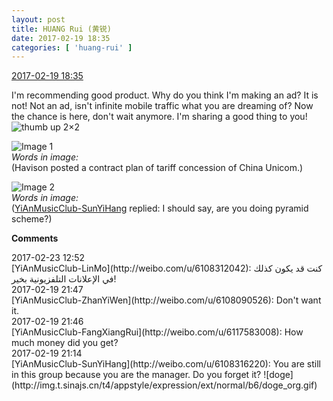 ```yaml
---
layout: post
title: HUANG Rui (黄锐)
date: 2017-02-19 18:35
categories: [ 'huang-rui' ]
---
```


<div class="weibo-info">
  <a href="http://weibo.com/2383396057/EwhqYam4g">2017-02-19 18:35</a>
</div>

I'm recommending good product. Why do you think I'm making an ad? It is not! Not an ad, isn't infinite mobile traffic what you are dreaming of? Now the chance is here, don't wait anymore. I'm sharing a good thing to you! ![thumb up 2](http://img.t.sinajs.cn/t4/appstyle/expression/ext/normal/d0/z2_org.gif)×2

<!-- more -->

![Image 1](http://wx3.sinaimg.cn/mw690/8e0fbcd9gy1fcvyjak2hvj20qo1bfajn.jpg)  
*Words in image:*  
(Havison posted a contract plan of tariff concession of China Unicom.)

![Image 2](http://wx3.sinaimg.cn/mw690/8e0fbcd9gy1fcvyjbuzh7j20qo1bfdot.jpg)  
*Words in image:*  
([YiAnMusicClub-SunYiHang](http://weibo.com/u/6108316220) replied: I should say, are you doing pyramid scheme?)

**Comments**
<div class="weibo-info">2017-02-23 12:52</div>
[YiAnMusicClub-LinMo](http://weibo.com/u/6108312042): كنت قد يكون كذلك في الإعلانات التلفزيونية بخير!

<div class="weibo-info">2017-02-19 21:47</div>
[YiAnMusicClub-ZhanYiWen](http://weibo.com/u/6108090526): Don't want it.

<div class="weibo-info">2017-02-19 21:46</div>
[YiAnMusicClub-FangXiangRui](http://weibo.com/u/6117583008): How much money did you get?

<div class="weibo-info">2017-02-19 21:14</div>
[YiAnMusicClub-SunYiHang](http://weibo.com/u/6108316220): You are still in this group because you are the manager. Do you forget it? ![doge](http://img.t.sinajs.cn/t4/appstyle/expression/ext/normal/b6/doge_org.gif)
